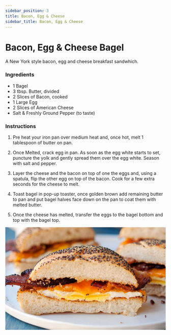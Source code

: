 ```yaml
---
sidebar_position: 3
title: Bacon, Egg & Cheese
sidebar_title: Bacon, Egg & Cheese
---
```


# Bacon, Egg & Cheese Bagel 
A New York style bacon, egg and cheese breakfast sandwhich.

### Ingredients
 - 1 Bagel
 - 3 tbsp. Butter, divided
 - 2 Slices of Bacon, cooked
 - 1 Large Egg
 - 2 Slices of American Cheese
 - Salt & Freshly Ground Pepper (to taste)

 ### Instructions
 1. Pre heat your iron pan over medium heat and, once hot, melt 1 tablespoon of butter on pan.

 2. Once Melted, crack egg in pan. As soon as the egg white starts to set, puncture the yolk and gently spread them over the egg white. Season with salt and pepper.

 3. Layer the cheese and the bacon on top of one the eggs and, using a spatula, flip the other egg on top of the bacon. Cook for a few extra seconds for the cheese to melt.

 4. Toast bagel in pop-up toaster, once golden brown add remaining butter to pan and put bagel halves face down on the pan to coat them with melted butter.

 5. Once the cheese has melted, transfer the eggs to the bagel bottom and top with the bagel top.

 ![BEC](./bec.png)
